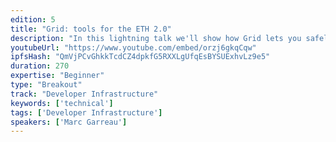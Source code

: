 ```yaml
---
edition: 5
title: "Grid: tools for the ETH 2.0"
description: "In this lightning talk we'll show how Grid lets you safely download and manage ETH clients and interact with the ETH 2.0 beacon and validator chains."
youtubeUrl: "https://www.youtube.com/embed/orzj6gkqCqw"
ipfsHash: "QmVjPCvGhkkTcdCZ4dpkfG5RXXLgUfqEsBYSUExhvLz9e5"
duration: 270
expertise: "Beginner"
type: "Breakout"
track: "Developer Infrastructure"
keywords: ['technical']
tags: ['Developer Infrastructure']
speakers: ['Marc Garreau']
---
```

